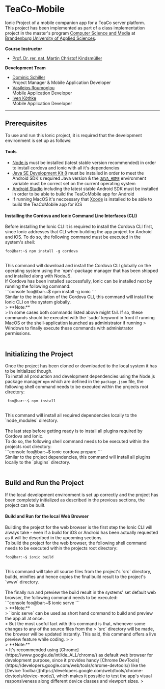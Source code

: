 # TeaCo-Mobile

Ionic Project of a mobile companion app for a TeaCo server platform. <br />
This project has been implemented as part of a class implementation project in the master's program [Computer Science and Media](https://informatik.th-brandenburg.de/studium/masterstudiengaenge/online-studiengang-medieninformatik/?S=248) at [Brandenburg University of Applied Sciences](https://informatik.th-brandenburg.de).
<br />
<br />
**Course Instructor**

* [Prof. Dr. rer. nat. Martin Christof Kindsmüller](mailto:martin.christof.kindsmueller@th-brandenburg.de)

**Development Team**

* [Dominic Schiller](mailto:dominic.schiller@th-brandenburg.de)<br />
Project Manager & Mobile Application Developer
* [Vasileios Roumoglou](mailto:vasileios.roumoglou@th-brandenburg.de) <br />
Mobile Application Developer
* [Iven Köthke](mailto:koethke@th-brandenburg.de) <br />
Mobile Application Developer

----


## Prerequisites


To use and run this Ionic project, it is required that the development environment is set up as follows:


#### Tools


* [Node.js](https://nodejs.org/en/) must be installed (latest stable version recommended) in order to install cordova and ionic with all it's dependencies
* [Java SE Development Kit 8](https://www.oracle.com/technetwork/java/javase/downloads/jdk8-downloads-2133151.html) 
must be installed in order to meet the Android SDK's required Java version & the [`JAVA_HOME`](https://docs.oracle.com/cd/E19182-01/820-7851/inst_cli_jdk_javahome_t/) 
environment variable must be correct set on the current operating system
* [Android Studio](https://developer.android.com/studio/) including the latest stable Android SDK must be installed in order to be able to build the TeaCoMobile app for Android
* If running MacOS it's neccessary that [Xcode](https://developer.apple.com/xcode/) 
is installed to be able to build the TeaCoMobile app for iOS


#### Installing the Cordova and Ionic Command Line Interfaces (CLI)


Before installing the Ionic CLI it is required to install the Cordova CLI first, since Ionic addresses that CLI when building the app project for Android and iOS.
To do so, the following command must be executed in the system's shell:
<br />
```console
foo@bar:~$ npm install -g cordova
```
<br />
 This command will download and install the Cordova CLI globally on the operating system using the `npm`-package manager that has been shipped and installed along with NodeJS.
 <br />
 If Cordova has been installed successfully, Ionic can be installed next by running the following command:
 <br />
 ```console
 foo@bar:~$ npm install -g ionic
 ```
 <br />
 Similar to the installation of the Cordova CLI, this command will install the Ionic CLI on the system globally.
 <br />
 > <span class="black">**Note:** <br />
 > In some cases both commands listed above might fail. If so, these commands should be executed with the `sudo` keyword in front if running MacOS or the shell-application launched as administrator if running 
 > Windows to finally execute these commands with administrator permissions.
 
 <br />
 <br />
 

## Initializing the Project

Once the project has been cloned or downloaded to the local system it has to be initialized though.
<br />
To install all production and development dependencies using the Node.js package manager `npm` which are defined in the `package.json` file, the following
shell command needs to be executed within the projects root directory:
<br />
```console
 foo@bar:~$ npm install
 ```
 <br />
 This command will install all required dependencies locally to the `node_modules` directory.
 <br />
 <br />
 The last step before getting ready is to install all plugins required by Cordova and Ionic.<br />
 To do so, the following shell command needs to be executed within the projects root directory:
 <br />
 ```console
foo@bar:~$ ionic cordova prepare
 ```
 <br />
 Similar to the project dependencies, this command will install all plugins locally to the `plugins` directory.
 <br />
 <br />
 
## Build and Run the Project

If the local development environment is set up correctly and the project has been completely initialized as described in the previous sections,
the project can be built.
<br />

#### Build and Run for the local Web Browser

Building the project for the web browser is the first step the Ionic CLI will always take -  even if a build for iOS or Android has been actually requested as it will be described in the upcoming sections.
<br />
To build the project for the web browser, the following shell command needs to be executed within the projects root directory:
<br />
 ```console
 foo@bar:~$ ionic build
 ```
 <br />
 This command will take all source files from the project's `src` directory, builds, minifies and hence copies the final build result to the
 project's `www` directory.
 <br />
 <br />
 The finally run and preview the build result in the systems' set default web browser, the following command needs to be executed: 
 <br />
  ```console
 foo@bar:~$ ionic serve
 ```
 <br />
  > <span class="black">**Note:** <br />
 > `ionic serve` can be used as short hand command to build and preview the app all at once.<br />
 > But the most useful fact with this command is that, whenever some changes to any of the source files from the  
 > `src` directory will be made, the browser will be updated instantly. This said, this command offers a live preview feature while coding.
 > 
 > 
 <br />
  > <span class="black">**Note:** <br />
 > It's recommended using [Chrome](https://www.google.de/intl/de_ALL/chrome/) as default web browser for development purpose, since it provides handy [Chrome DevTools](https://developers.google.com/web/tools/chrome-devtools/) like the [Device Toolbar](https://developers.google.com/web/tools/chrome-devtools/device-mode/), which makes it possible to test the app's visual responsiveness along different device classes and viewport sizes.
 > 
